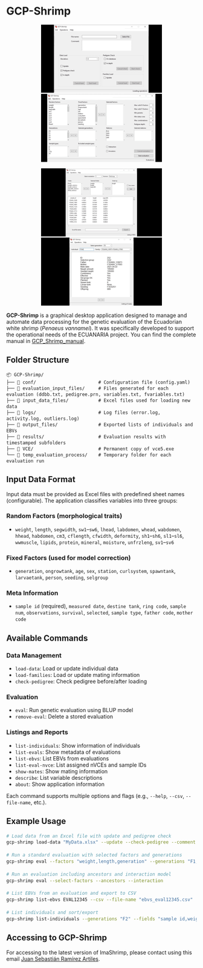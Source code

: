 # GCP-Shrimp

<p align="center">
<a href=""><img src="./_readme_images/IM1.png"></a> <a href=""><img src="./_readme_images/IM2.png"></a>
</p>
<p align="center">
<a href=""><img src="./_readme_images/IM3.png"></a>    <a href=""><img src="./_readme_images/IM4.png"></a>
</p>

**GCP-Shrimp** is a graphical desktop application designed to manage and automate data processing for the genetic evaluation of the Ecuadorian white shrimp (*Penaeus vannamei*). It was specifically developed to support the operational needs of the ECUANARIA project.
You can find the complete manual in [GCP_Shrimp_manual](GCP_Shrimp_Manual.pdf).
## Folder Structure
```plaintext
📦 GCP-Shrimp/
├── 📁 conf/                       # Configuration file (config.yaml)
├── 📁 evaluation_input_files/     # Files generated for each evaluation (ddbb.txt, pedigree.prn, variables.txt, fvariables.txt)
├── 📁 input_data_files/           # Excel files used for loading new data
├── 📁 logs/                       # Log files (error.log, activity.log, outliers.log)
├── 📁 output_files/               # Exported lists of individuals and EBVs
├── 📁 results/                    # Evaluation results with timestamped subfolders
├── 📁 VCE/                        # Permanent copy of vce5.exe
└── 📁 temp_evaluation_process/    # Temporary folder for each evaluation run         
```

## Input Data Format

Input data must be provided as Excel files with predefined sheet names (configurable). The application classifies variables into three groups:

### Random Factors (morphological traits)
- `weight`, `length`, `segwidth`, `sw1`–`sw6`, `lhead`, `labdomen`, `whead`, `wabdomen`, `hhead`, `habdomen`, `cm3`, `cflength`, `cfwidth`, `deformity`, `sh1`–`sh6`, `sl1`–`sl6`, `wwmuscle`, `lipids`, `protein`, `mineral`, `moisture`, `unfrzleng`, `sv1`–`sv6`

### Fixed Factors (used for model correction)
- `generation`, `ongrowtank`, `age`, `sex`, `station`, `curlsystem`, `spawntank`, `larvaetank`, `person`, `seeding`, `selgroup`

### Meta Information
- `sample id` (required), `measured date`, `destine tank`, `ring code`, `sample num`, `observations`, `survival`, `selected`, `sample type`, `father code`, `mother code`


## Available Commands

### Data Management
- `load-data`: Load or update individual data
- `load-families`: Load or update mating information
- `check-pedigree`: Check pedigree before/after loading

### Evaluation
- `eval`: Run genetic evaluation using BLUP model
- `remove-eval`: Delete a stored evaluation

### Listings and Reports
- `list-individuals`: Show information of individuals
- `list-evals`: Show metadata of evaluations
- `list-ebvs`: List EBVs from evaluations
- `list-eval-nvce`: List assigned nVCEs and sample IDs
- `show-mates`: Show mating information
- `describe`: List variable descriptions
- `about`: Show application information

Each command supports multiple options and flags (e.g., `--help`, `--csv`, `--file-name`, etc.).

## Example Usage

```bash
# Load data from an Excel file with update and pedigree check
gcp-shrimp load-data "MyData.xlsx" --update --check-pedigree --comment "Initial load"

# Run a standard evaluation with selected factors and generations
gcp-shrimp eval --factors "weight,length,generation" --generations "F1,F2"

# Run an evaluation including ancestors and interaction model
gcp-shrimp eval --select-factors --ancestors --interaction

# List EBVs from an evaluation and export to CSV
gcp-shrimp list-ebvs EVAL12345 --csv --file-name "ebvs_eval12345.csv"

# List individuals and sort/export
gcp-shrimp list-individuals --generations "F2" --fields "sample id,weight,length" --ord-fields "length" --csv
````

## Accessing to GCP-Shrimp
For accessing to the latest version of ImaShrimp, please contact using this email [Juan Sebastián Ramírez Artiles](mailto:juan.ramirez@fpct.es).
